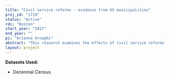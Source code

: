 ```yaml
---
title: "Civil service reforms - evidence from US municipalities"
proj_id: "1719"
status: "Active"
rdc: "Boston"
start_year: "2017"
end_year: ""
pi: "Arianna Ornaghi"
abstract: "This research examines the effects of civil service reforms on municipal bureaucracies and their performance. Historically, public administration in the United States was characterized by a spoils system in which elected politicians had the power to hire and fire bureaucrats. Provisions aimed at professionalizing the bureaucracy were first introduced at the federal level and slowly diffused to lower levels of government. These reforms were characterized by both meritocratic hiring and political protections for public employees. These reforms may select in better workers through competitive entrance requirements but reduce performance incentives through tenure. This projects examines those states that mandated cities to institute civil service boards for police and fire departments based on population thresholds. This research exploits these thresholds in a regression discontinuity design to estimate the causal effect of introducing the merit system. First, using data from the decennial censuses of 1960 to 2000, this projects looks at the effect on the demographic composition of police and fire departments and, in particular, the gender, age, and racial composition of these department, together with the educational level of policemen and firemen. Second, this research studies whether the reforms had effects on the performance of these departments, including crime rates. "
layout: project
---
```


**Datasets Used:**

  - Decennial Census 

